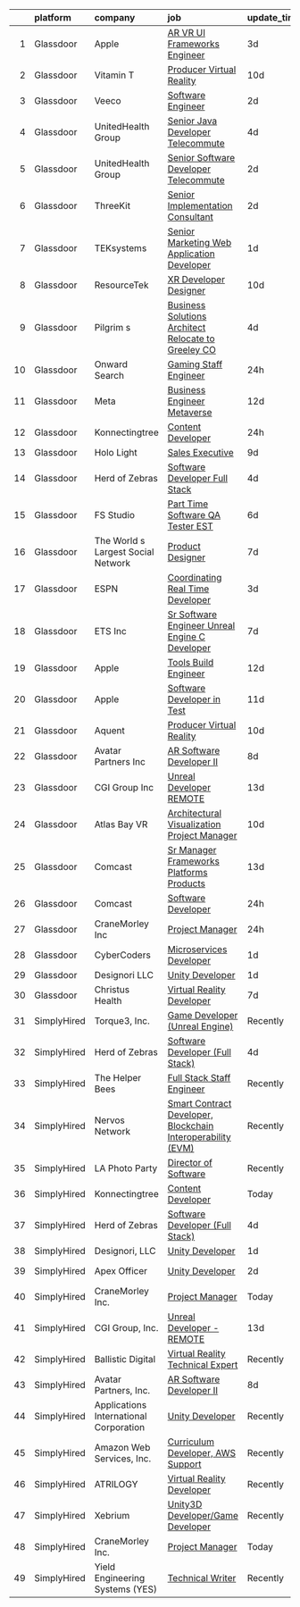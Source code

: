 

|    | platform    | company                                | job                                                                                                                                                                                                                                                                                                                                                                                                                                                                                                                                                                                                                                                                                                                                                                                                                                                                                                                                                                                                                                                                                                                                                                                                                                                                                                                                                                                                                                                                                                                                                                                                                             | update_time   | location            |
|---:|:------------|:---------------------------------------|:--------------------------------------------------------------------------------------------------------------------------------------------------------------------------------------------------------------------------------------------------------------------------------------------------------------------------------------------------------------------------------------------------------------------------------------------------------------------------------------------------------------------------------------------------------------------------------------------------------------------------------------------------------------------------------------------------------------------------------------------------------------------------------------------------------------------------------------------------------------------------------------------------------------------------------------------------------------------------------------------------------------------------------------------------------------------------------------------------------------------------------------------------------------------------------------------------------------------------------------------------------------------------------------------------------------------------------------------------------------------------------------------------------------------------------------------------------------------------------------------------------------------------------------------------------------------------------------------------------------------------------|:--------------|:--------------------|
|  1 | Glassdoor   | Apple                                  | [AR VR UI Frameworks Engineer](https://www.glassdoor.com/partner/jobListing.htm?pos=122&ao=1110586&s=58&guid=0000018321128a3dbd3058b9a35950eb&src=GD_JOB_AD&t=SR&vt=w&cs=1_da4382b4&cb=1662707207099&jobListingId=1008119547537&cpc=F41FEAB56D215062&jrtk=3-0-1gcgh52jljoot801-1gcgh52k4g4e2800-90b9c76de9637a6f--6NYlbfkN0BvKrLyj5gPmtZO9T8euul8TCxuuKNOtzRJOomxnwSEodTz2Bc-sPZlbtkML8D-m4oj7_VbaRCaCuUzVBDvRWRF-7UU51s6yS61mbg_jRV7sJVBQ26DSAhw53pePn4upLCUJbv2jJX-aU8ZCt17zZteS8VnffBQC9vPKF0BPtlYFRBbIELJg91mSO4AtxfaU_grCgD6blZNPSmbnGzA0961FuH5nBgMgEOnSyX8kXzHpSbBOEyTnH0HQwkgQHr35jUkfMh3Q_Xqx7I0ZQEThXKqyRX4GbkJzN2foMfKXGx9XYB4x2hCqPjEmtiTZ7276hhujPWGUSoXUsXjv0GHPS9P9VRJeZxykYVoshlq9ePDB16N-ytKZN6nbgkIHQgitEsG4wkUWdtirCP_GEtZM83LK95CCwLyG2VtIOBSMrjEX1pOr6ElO1MoAaAgVvchh_nJqk0ewkB20nt_1Uign0yqJ0qg1CNDb_fBELvHwEKwjzXecohji6rF6Wa5UWcId78eurkCOKvUSA8cGpA6FE-6J0fxRwVQH6uUG-pgqsR4JVPQK1RkOtu7OjPUc3Vwq4Ia950w1Dtk9nY58Q0NaFcax64NXckI4-QStVD3xzofFNLomUbiJ-GANaOy0svJNMt_DDmNu8frguE6rSWK6ZiXKAqB755-PJx2pdHagJFwRG2zwrl5tsuSdgZQ_6M1Oa8oYCQa_g_6Zzc5nJfoBqdscqC7GYm1vgMLC8gER5KwpksdJ3Weilwz-RpC7fMuh_nMCyq9Fong3K00VyGe6ZgS_QkEqc3y0shegUprpBhm-oE0NjJRDqroWeM_mbCc1WtEQctSEAwLjNpmIjFa_UldFbLtXm2jcwF7l2VIRHYoaqhJzrG2wmRHnT6_1fPrNtGOAc3jetpAi5B3kcD4H_LkqSra0LHinIn7AT3xD-CAUTrRvi079xQfnyE5yqTOutrRhbhz_FyxHw%3D%3D)                                                                                                                                                                                                                                                                                  | 3d            | Boulder, CO         |
|  2 | Glassdoor   | Vitamin T                              | [Producer   Virtual Reality](https://www.glassdoor.com/partner/jobListing.htm?pos=121&ao=1110586&s=58&guid=0000018321128a3dbd3058b9a35950eb&src=GD_JOB_AD&t=SR&vt=w&cs=1_cbefa085&cb=1662707207099&jobListingId=1008101206534&cpc=B101C867B3EF2D75&jrtk=3-0-1gcgh52jljoot801-1gcgh52k4g4e2800-226bc3a4e640f870--6NYlbfkN0DMrcEu7yrtATojKJA7cEzGQ3FdRGWLh0CZQInL4ECGI6k5tN82kdM0cJmh4vC7GgjiWSHZBRwAxTcEN6KJ61nJKvqQ1Y-3Va_LROxbU4awhpbI8YTQDa5snB2Lu88DanOteUFUUaxMQ3itT08U3gxGD8BK5tkPxsCbvsC-jAz7Y9WdjDvuwPh3gs7Y6GGa2QrwiAC5N7zXSs2yt-4QR1Ag70kz542Kho0P5Uvsz5za6xY0rSor_wxHNLlp-l-FLBXV19ojlwM1blgXfBqTp53gVQTveiyb4pNFf7lz9OsX3oar0E61R2ABsgWpOtJiA196lSTSUIB2ByFHgSxa0PpIlLmHiiHBBc_BQMWW5UwqqB4M29lPvpTGSCNpZt74fQR6skUeEmp3NtZ-lUYIK2Ee7bGljw-lV71erHB_KwDta8AKewgvTMSgvupPA5u6wClPQWbuVPbRcGO8oenTO_Crth5AC2gjj2n3YqO_z4s-gw%3D%3D)                                                                                                                                                                                                                                                                                                                                                                                                                                                                                                                                                                                                                                                                                                                                                                                    | 10d           | Los Angeles, CA     |
|  3 | Glassdoor   | Veeco                                  | [Software Engineer](https://www.glassdoor.com/partner/jobListing.htm?pos=130&ao=1136043&s=58&guid=0000018321128a3dbd3058b9a35950eb&src=GD_JOB_AD&t=SR&vt=w&ea=1&cs=1_45eec2c6&cb=1662707207100&jobListingId=1008120442256&jrtk=3-0-1gcgh52jljoot801-1gcgh52k4g4e2800-fd9a5b96d443e5ff-)                                                                                                                                                                                                                                                                                                                                                                                                                                                                                                                                                                                                                                                                                                                                                                                                                                                                                                                                                                                                                                                                                                                                                                                                                                                                                                                                         | 2d            | Somerset, NJ        |
|  4 | Glassdoor   | UnitedHealth Group                     | [Senior Java Developer   Telecommute](https://www.glassdoor.com/partner/jobListing.htm?pos=120&ao=1110586&s=58&guid=0000018321128a3dbd3058b9a35950eb&src=GD_JOB_AD&t=SR&vt=w&cs=1_76897e8d&cb=1662707207099&jobListingId=1008117191503&cpc=1160948BCBA38B5B&jrtk=3-0-1gcgh52jljoot801-1gcgh52k4g4e2800-ea2f496425fdb63d--6NYlbfkN0C8O9VKdOj_1Zh75e9_CvYhSsWVxS1Pvi5WUWhsf4w7FIc3O6B0uG3ldAQAeoX1gopPn7qFIPCu1Nfm_PtAxxNZqC47Y33TgxN2WPB6sr8xmWj1nZrMkSMJmkmkzSRGimUJp3juPsRw0vNGjEd8sn-iYkKbIhkocdMaUT2O4UVoCdGBtwlbRam8w_DfhIv8K5ForH58AbR3f60unEGQFsoNFxWN8NFKjPOBT4LQUdC4sTYy2s8RGSE_G8Cjy1kJICT1SrLuD7MLn69Y67PgNOKHIGlQMgVDoZDJLFC-cy6pVRb7AhqyDBip7RWdvGQTwhB0ZtMMIVGnSNczGbpZ9NlIeKyech8BRf7SHodChBR0u0ctQ23PwwoPhJsTew7awhzGv0hnm9RJFaZ7YbGmb4Iyr1--q5SZwSlQpC6-B3BXefhkgWUfe7Jw6mNqZJyCNoIehRYXqpTN-w%3D%3D)                                                                                                                                                                                                                                                                                                                                                                                                                                                                                                                                                                                                                                                                                                                                                                                                           | 4d            | Eden Prairie, MN    |
|  5 | Glassdoor   | UnitedHealth Group                     | [Senior Software Developer   Telecommute](https://www.glassdoor.com/partner/jobListing.htm?pos=115&ao=1110586&s=58&guid=0000018321128a3dbd3058b9a35950eb&src=GD_JOB_AD&t=SR&vt=w&cs=1_158139c0&cb=1662707207098&jobListingId=1008120892876&cpc=7F6F94E2229B3AB5&jrtk=3-0-1gcgh52jljoot801-1gcgh52k4g4e2800-403d517678ce470a--6NYlbfkN0C8O9VKdOj_1Zh75e9_CvYhSsWVxS1Pvi5WUWhsf4w7FIc3O6B0uG3ldAQAeoX1goruklQ8JcaozL9CjFsjvZ-ct0uuBZEESLKmjpnfdExyRVPF5-BPn470dVYHiyjnXEICY9mDiikJGPHFL45pjsJiBP0EX91CkxpK1ZT7QU2EmrgeNtQjGsES_QKwsIeppxjTYXbfUwBpAv6psAP_b1tTDG1r0BDMLVCN4KDqyiLaTIPaxLRpku5AKnVKvUtqfO48P-4JNabuRGQZ5Gqg4uKbo6aDMem1oe_PH-_LE5cWhAQ_DJqMMndQi6SwZP6cDY0yvzUkuQqjwD8dDrhX_8-l5Yz4CP77cFFAs7joT_pGnL6uQsaAqNffRGtrIy691RC83LEVp6oSNIM-cRr1riYwX7AOj06kRWrTbO4IHIQezJxgFuWuriy8kVZVP6dHDzDlpXiyqw6SYw%3D%3D)                                                                                                                                                                                                                                                                                                                                                                                                                                                                                                                                                                                                                                                                                                                                                                                                       | 2d            | Plymouth, MN        |
|  6 | Glassdoor   | ThreeKit                               | [Senior Implementation Consultant](https://www.glassdoor.com/partner/jobListing.htm?pos=111&ao=1110586&s=58&guid=0000018321128a3dbd3058b9a35950eb&src=GD_JOB_AD&t=SR&vt=w&ea=1&cs=1_823fff26&cb=1662707207098&jobListingId=1008120575280&cpc=C0FAF87ADD587446&jrtk=3-0-1gcgh52jljoot801-1gcgh52k4g4e2800-7e87d3729d3b05ab--6NYlbfkN0AaAFd0dHz9XjfB1tHXlsdYhewDbwkv9elPMNRfbAmeD6fs5YV84AbtAppN6fiJBnmaGo6Etha_fLkWdAnre9H5_eu_GALSKuLH-6cKQw5ot-KWJJ_A664IoMOnRc3u5YTRWICygFZqXr5KiiUhsWke02gl1qmSUvBrFmqS45zFYAzVeDXnbc7fvsDW6OB0nMf1FF5uEMEVtQMOVYXxHTctQVM0MCvbUC-oyV6z5sQ2rjsmiyACB6MMZAVQyGE-broHlY3fPRlVI4EgeNszARPIHjgMKReXEUPk4SXlcFCpm1g7gzJ2J7kSZiqaFSU4DxCJwkIHOOMem_wVfdicFcQk-jQKq2wn5S1-quxXtxB5JUafjt4STv4hbeRo_nxBxpwxXwauRAw9UFJb5awFRcYRW6CjcLGjWHpZQVQOmK03m3E2Hm04wBB2r2eqaqsHqoyoBk7Np8UfAoEA1zfhYIgHSkejC9c4slZ12jbJPv7QhSmSgw8CY9BXGOburrhcQ6E4JSi5NjLeqg%3D%3D)                                                                                                                                                                                                                                                                                                                                                                                                                                                                                                                                                                                                                                                                                                                                         | 2d            | Remote              |
|  7 | Glassdoor   | TEKsystems                             | [Senior Marketing Web Application Developer](https://www.glassdoor.com/partner/jobListing.htm?pos=127&ao=1110586&s=58&guid=0000018321128a3dbd3058b9a35950eb&src=GD_JOB_AD&t=SR&vt=w&cs=1_88995e79&cb=1662707207100&jobListingId=1008124630118&cpc=A65DF3A704A48F9B&jrtk=3-0-1gcgh52jljoot801-1gcgh52k4g4e2800-d0e947f876205a9d--6NYlbfkN0AuKz8EBO1xHDEL7V2YF9xF3dC_I9B9i-Zw2Jh8clPMK3KTieKealHQySFBD4L6FvPVFMz2YBK7LgnGPIHwxaWdon5Mjpq3U9J_ITlT0XWR-FzPyMYUvjZx3t8qiOKnYl_vB4In6j0RstXVqfRdfO6DvuguUTjOV-A4bu1QHklXLLh1rwB3v2WSNclUdTX4CaMzOmL3zZVKlTn4pHMgxm4ZJXlJ5DtRGAxicUi0ObshwRZCndsZV1aJQlWBuLpV5nfEsft9soXxe4kpHtdJxbfTnU7URDjuNmKwrZKz28e38d9BA2z5kKTV_c7GCcj6qPt90PR8u7Ui1eh-QQwz2Ss6B6ViSQEPnNxRB2akTDEZg52CwKxVm7RZevasaUO-DqFmk6aBRUonmkA0kTAHHN3SvG9gJJiryGBh0R-36gJyyfMlDyVmdzxr-bAmgoCtNjbRlsrpKvxM4JsJBOLSCny9-NFVt13ujr_hg142HG3rFYWvssWya8jKB5gPKJjHoKPWWlYfE_xVS8lhePPv5Dl4ePdtt6B9JDPnEs8dRW2HgI1G56nTcZId6Rhsa66E7x773roEoikZeMMkjErrwN-zcQgPpnzmbaVuuFkHG3vriToo-zQvRseZbLB2_qNpRQsLPv1rGZYWeD7z06PuUOFPy_dpks7z-Ie1kYtCBwI7LAW5mk3eFJEnLerYrqr373lOEywgR7BeZh1RONphmIRiQVJrI-EnunOIpdtBHJ56OArJTxIRKygPplL39eNW_2spHF_Cnk06oJs9faokOv4c1Rfvgr-5lJ8oPPhHQMbKtoPYXbMpbgdDroN1vxCd9Ma07EHQlnUcT-ljzGOjrLxfNlYQ-1kTJHgaPJRB2H3esdlXC7LUl8HsPHTN4eR2UewzoMfXvWIyHwK0HSm39xl7lwsSMfYITvBjZQwLx9AMlw%3D%3D)                                                                                                                                                                                                                                                                                                    | 1d            | Ashland, AL         |
|  8 | Glassdoor   | ResourceTek                            | [XR Developer   Designer](https://www.glassdoor.com/partner/jobListing.htm?pos=123&ao=1110586&s=58&guid=0000018321128a3dbd3058b9a35950eb&src=GD_JOB_AD&t=SR&vt=w&ea=1&cs=1_3f6779bc&cb=1662707207099&jobListingId=1008101557406&cpc=01657B10174A43CF&jrtk=3-0-1gcgh52jljoot801-1gcgh52k4g4e2800-072caf7674237d89--6NYlbfkN0DAUWiHVvTL3qSwCPlAGxP_Kyyv6-P4DkM9fZj4wgGgrfYHW_oRckNsoyvUy_uCFBTnj-gxWQMbwZyu9ARnspb5lSdvE56UGWTSNsLhRmHfuYTWj-9hxqZCyITxGQWhSGXFDv_cYkBELCHqlIM5lFGaplZPk184FOE_L81nEOXljzOhTZj5iiaA5i3BVbxg1czAkiZdA4tWDXXFB5YFwfxCUW_e-HP7QxS5_0DiZUYFAcVTgv-BwCEjwkOoRxYbvY0GG8FaJRFaArr2b8G0jj3zqCPLIHCVgf6vufg7oFw94yZCPrVWz3s_kriZVX-WLfXUZWowRU6AFJSuSkZHt5mHhYm0NpiDwF7uMa_1WveCZ2VSgRh2PiZ6rWziQ4QkQ8UTkdyXDkVjzzJdLj1moEQE6G5_Hk-NybTCafM0oXoMJPxAwEH1XMWNbGU6rneW_QQjCT-tyUnNg7h0U_lROLXVhqSWu126ZFwKCvickhAWgDHVD8ojulkhKHU8NYpSgIst6cPcZnj5qg%3D%3D)                                                                                                                                                                                                                                                                                                                                                                                                                                                                                                                                                                                                                                                                                                                                                  | 10d           | Nashville, TN       |
|  9 | Glassdoor   | Pilgrim s                              | [Business Solutions Architect   Relocate to Greeley  CO](https://www.glassdoor.com/partner/jobListing.htm?pos=106&ao=1110586&s=58&guid=0000018321128a3dbd3058b9a35950eb&src=GD_JOB_AD&t=SR&vt=w&cs=1_e9ded139&cb=1662707207097&jobListingId=1008116123076&cpc=B311DFDB4CA5C72D&jrtk=3-0-1gcgh52jljoot801-1gcgh52k4g4e2800-218458e8e2228102--6NYlbfkN0ClBhEU04k__2tlE667FqdKJj4TMXhkHBT8q0o0pYvk0Ye4t5RR5BvhH4pryahzzEbt4L2y0nyL8DraZsxsUtM4vGHlAO64zXmTUU3lvZg_qbnHzBlP4VnzECva0QHJA5k_SEudwuXZpHEb4FHSnHHgO94mINLCu7NR62MB01nLwsk5qFm1dqM3vVxft9BobfHim6Oaxk4BFRibUPjhyzUeuza3QA2PqWC-PUDHh-MJWQ3HfhY8EKoKNN4eFoDKSL2VEJz41aJKuKmaUV-BM6X4LXhuuR6uM0jc50JmkAfLuh2gCJF7c-d_g7muZt6BiRerbuSccQwmmjnvhRsiarYjrweG7ITzctVRXHpOr5_49wOHXAm7Nalh_JMEZzev-epv38wYTJYFx4JaVgnP06_D02cnUVjRFLdFlpswBKXmM5CkN45xIlAFiKaiYNm1giovjW1EA2_sejAihKiz_uCdIE-aPiINU9BODdz5ZJeGseMemziuB6QnpikGuvlQkvhjfefAIm9WWPAXYLHV0sXwag8QBv54AA7IYRpqE-KVEEEzgf0-3br1kvud43g6pqpdVL4iSP5p2X7lTO02eE6ZpNEY3LhCyi68vmVZfC_7z1gprc8PeMrUFWIxrf2FEd8ZocagSN7gDXZLh3HDIDqndjnT0aM9jWDPWeOXKFZmtRMUkwsYF2NaeDNufa2Y52AU14spcyR_THDjsXNz3580A8cs5Q242-O25OiZONnWKW2ARc4Znx3N)                                                                                                                                                                                                                                                                                                                                                                                                                                                                                    | 4d            | Newark, NJ          |
| 10 | Glassdoor   | Onward Search                          | [Gaming   Staff Engineer](https://www.glassdoor.com/partner/jobListing.htm?pos=124&ao=1110586&s=58&guid=0000018321128a3dbd3058b9a35950eb&src=GD_JOB_AD&t=SR&vt=w&cs=1_6db614d9&cb=1662707207099&jobListingId=1008126855369&cpc=F583A5AE0DDDFE3A&jrtk=3-0-1gcgh52jljoot801-1gcgh52k4g4e2800-00ccaf0da17e1778--6NYlbfkN0B7YoEZZ2QAGDyEGGmBPAUWSHc1Mt3sMCn9FehKcWA3w0jw7EbYYLNYdQbp0yVH2ftnWo8E1EvbuIJLveyouzeGxqLQ0HZVwzZKUjVODDpoHRbcrvMj6xb_o99IhpQVIMB5v3-FhUZoNOL_8rqV-8px0qkjPPZV3uIdgskIQjJdt5l-Irj5RCcoHDNlGj2ubUsUwJ9rkVKW57AAWIvfSO3v4uKdoWfY0lyGPr0wPGdxIJ49AarypYnCeqZtTAKSoIvKSYKWTF-kCdFsAT3S2MB9PVMXe1PbgFI-cCpRDbBRx1VthUzLVRWRCYt49V21bqbOuML6jZv4VWwip0iojlz1Ir8VfL3NGU86T45vOkV7yYQJfPhaGk514CZVDIQpJWqkDDCu_Vb0YpG45IiyAAK-ogp5YuFJf-X-8iuBTZREMCpMuW8m_Rf_eoLGzFYlGNY0itVfrGr6f5qnYUNT9aRvEMjGS7J4hYstAtQF3_l7QXIE8jXNH7D6xLl_MJ-WbabVgNpgEd_32jWGOmAxaQ7TcE53tlgUZ7dZ3CUNFMRzk0tc_aP-dnn7AuUeUYPDp7ASgpHsLn57fwj3BkJWa7uwQu-DFED2ky9gmn80K073RU3fTSAAY46F362_htEbktUGrYwF_IS4q1u7Xh84X7Y0B_M_jLQ8kr7Zdf-baTcL1jpkZiiAcUJ0mqbibmYuYysBTZca79TpcAYmMHOBsjfhaTdJNtQ7RiT1Wl26e7SSoOlbuNB72CwCmvRSj7TM6uYkSiCDg8pXV7QSpr5Q-HqIAoCRuwCewd8i3AHlE9jst62PCG0jS-9JE-ZgCg4cqGRuBdLGHhCcFCUN3tf_kygrbZpi_HSR4YcNfhu1OqEfPUGc7QrDZnQKJInArlDVcBGSIxb9IN83EiAbtO1eXS23SB5hrV904z2XRjNX6bkhIVdmwWkATjlTHQXwKdtzGHtzT6BmDrrP_2oXBifA5VBLR--6FsbwIIoZdtkSSEzjWx2h4AQEPYRat9K_KHX0STt9Q4RSyXlyjQ%3D%3D)                                                                                                                                                                                                                       | 24h           | San Diego, CA       |
| 11 | Glassdoor   | Meta                                   | [Business Engineer  Metaverse](https://www.glassdoor.com/partner/jobListing.htm?pos=112&ao=1110586&s=58&guid=0000018321128a3dbd3058b9a35950eb&src=GD_JOB_AD&t=SR&vt=w&cs=1_827956e5&cb=1662707207098&jobListingId=1008098380621&cpc=AF770993EC679D41&jrtk=3-0-1gcgh52jljoot801-1gcgh52k4g4e2800-3a1b219acdf8cc7c--6NYlbfkN0DYl4UJW4r1Vl7FEn6T9F-rD9lpC-0oMJVSiWjK_MGUd8e8cHXcpv6KPyjLHZEfqkWOcX9hFWx8hNXF6Xu2m6dIa7OY-Vfj3itw4H6NrwsJbogQGlsVJSxjMd55q8O4vjIRH7Gcwzx6WX3h06V2pfefYPyV9hFnzfj5nLPw3AlDZEPPqynsa1sSvfWZY2SMJjqzalz_baciRoZR_eGfXOLCksBIDLIwoMhI7F-p7pcIdu2AEzzUZFYQKibqjIPLIxuCv6CRDk6hae0pdnCAXMHAY-5qi79LHoLqd_hZY5uvI-pOBAYR1GG4RJKKXC_LaSixN_fEXstFET-40n2nfLfOC7vtlTrYALLZtAyOISYAQtRkQnuXBBsMcBgb_dBODEf14Do7J2CfgrHVFTk-VrNrW2DxOqUQ4zewfltNHxu77chDcuAk99Cmy1AFEHlLC6eob5d5NVNGIZ9KQ-m0LtEIgVkbdtwpilZJotRSM-UkM5m4WQM-QMByi5b8y-SaRvGUItD1CNxWd7KMRRDZqrgpkUtw1ebLplGpOlqDx2IaB3c_VZSdSBmS6_Q4rFDrRs644CpShQTZ2hHzjE_kbSBgvpE96x0AfwS-R4uij0aSYq1gIZZWsdusC4yI5RHNv_C1CTy5bMFV5RoIu3YtxyPLCtwYIBhT9soDVDyZr5bFT6lKkngyBmnbKP-Oi1xjz4HWEz15wjq_fV0kzQh-wnr-9bWV8AoGa3KgFVJaoRU393C_-hGesWXDGEGhIaS-tBQ0CEfPoPXjiH_x_Hj2poamAcKpHN1ElS_WOWEmsny50IZCbcUSxQRKRzJkXDbLV0rorqSSzt0VQNNQFOGmv83OxTMxIE5YsPl7bgFSfhWkuTGC1if1cGeGXNnuEZI91DDZQARAn0NxVUikiaRt-QqVtKWi2DcjxUvlN8fDTTqZ-74R-eTOS0K1iyH-UHQ2bZwNzEWGSjxPrCKUQfkeNF006bM2-OvlcIKR75QeaWff14MknoHmEzlEH8pbEBBp8Mq4JCpSgCrZY7Zy7oo-CKlTJ8w21MHW32x3lnlWG78XSZnwzYGW6GfPqBouL9H-XOw%3D)                                                                                                                                                                | 12d           | New York, NY        |
| 12 | Glassdoor   | Konnectingtree                         | [Content Developer](https://www.glassdoor.com/partner/jobListing.htm?pos=129&ao=1136043&s=58&guid=0000018321128a3dbd3058b9a35950eb&src=GD_JOB_AD&t=SR&vt=w&ea=1&cs=1_ec319bc9&cb=1662707207100&jobListingId=1008126155644&jrtk=3-0-1gcgh52jljoot801-1gcgh52k4g4e2800-66335ed0633e2768-)                                                                                                                                                                                                                                                                                                                                                                                                                                                                                                                                                                                                                                                                                                                                                                                                                                                                                                                                                                                                                                                                                                                                                                                                                                                                                                                                         | 24h           | Remote              |
| 13 | Glassdoor   | Holo Light                             | [Sales Executive](https://www.glassdoor.com/partner/jobListing.htm?pos=126&ao=1110586&s=58&guid=0000018321128a3dbd3058b9a35950eb&src=GD_JOB_AD&t=SR&vt=w&cs=1_b0d41137&cb=1662707207100&jobListingId=1008104700100&cpc=D69957E0862862E0&jrtk=3-0-1gcgh52jljoot801-1gcgh52k4g4e2800-b6acfad95132c69c--6NYlbfkN0CAgqrcDNs-vVGp8JIV_q0bc2Yod5XjJle7wU68BQvsWLR1zxyTKsq7EwMfiXA59eB7ezMFgxMBpPGWa2vuvKsjR1N5u_t8DBv1NQ50pboNWemnyvvsUwFIh2KR0wK1VCoGkB-PpiusLA08xUUQ8BBtlJNLFfMtfEaDZVn2dvA6skxBiRb_eHyeCXOBeoIZ-hw5jczNrGYN7lO90Iz3PdwY1PDpvxeKgdYD3RDuM1nOi7a6xJ67ElNHEgorUJAUZtfp5Ws_Q_ELMTW-IELr-36gA6rgZHq26HIXdiwzQNXbuJBlxTQhOzZaDHKcaUmllHn9RFwvbBd6gWe49vminxptY9nWYgIFMys6miKhzYh4cxmZj3K76b6wEarQ9uh0JTpuUXFkYKcw60XftPxhbNecs2ndAQRi6FifYOPRmFm7lA9ZLvgdIsqlHsm2pNJtjTvT6dILaJKaGHXlc4GyojA6LeIIXjkCoC7TZA766fvTIvvnME2ZacM0jU9SzW6S_lsALb0hgE6TLGi-XCwmf-4coNXSB1gOZIdKsJz_ou5LFG5ieyemN8Lt5DeTT_cL39whV0MbVnhurKkYgOAu1bJGOF3KReDzIXff2qHW4_t29NuN1155F4eodYYjmjC_4B9CpK6XytoYLO0mxnapoP5RLE7NEi9gJL_Oj-FpsrrbZh0Iyfp_p40onc_urmB_Yq-SOVFGjTv5qd200pPWI4d9r0WS_VFOhRZHAIWaToJhe9-zl52fvn9J6Gyj1K9grEkQMg6ba0f_BYo2mCSuCy5WGfQydgoLC0I73bmgM-3EZihvw5Fn-fOv)                                                                                                                                                                                                                                                                                                                                                                                                                                                           | 9d            | Durham, NC          |
| 14 | Glassdoor   | Herd of Zebras                         | [Software Developer  Full Stack ](https://www.glassdoor.com/partner/jobListing.htm?pos=108&ao=1110586&s=58&guid=0000018321128a3dbd3058b9a35950eb&src=GD_JOB_AD&t=SR&vt=w&ea=1&cs=1_e7d18453&cb=1662707207097&jobListingId=1008116376098&cpc=0FE1F5EA2BC84A01&jrtk=3-0-1gcgh52jljoot801-1gcgh52k4g4e2800-d7e2d8c42b4021ac--6NYlbfkN0CmwaizqZ8yDZaLQxPxFF23Zf6v6CIVcOjAgPD1Yh8kKdsnWqlKbzdoKXIosuHx3t3g2-XAVncJIBMNphkXECXYJQv8PGDCZRN1fMquGVF2m0VWITjOc7_pKTwGiXkLO0tUUQDOjhwiv-imAgxklIJa3X_ep9wC_fzfZdX5IT-_PlRhSJr27sTfGO-9uEm7pD62pfWBb1BHdyrsrB7VmfL4O9vf0RGB-5UkLqVNgcYetEf7K-se6VZMhjJ7-ATRTkKDCA7YMi3EK0uj9vunYsY8j4uswuyKQt5aYZIMz26j23btFTLdMugge5DFQ95J74uHMRsesReuGH6zPXl1ZHkZ89MaT7RGhrXF9GOPNppUevKPZ1Kwpy6owmsV2ui9mfdACUml3vXeLsXW7zENAHyBu5sf5KXkL8QkGqNsIsav0meQlEtkP4tLAgY_s5_dmvrpsRxxYHrwi7YUhEmW5vTze_tIN51OiNxih0Bh9KjXLb6XCi52JZumDt7G5AlyKeM9hiJE7eKfXA%3D%3D)                                                                                                                                                                                                                                                                                                                                                                                                                                                                                                                                                                                                                                                                                                                                          | 4d            | Highlands Ranch, CO |
| 15 | Glassdoor   | FS Studio                              | [Part   Time Software QA Tester   EST](https://www.glassdoor.com/partner/jobListing.htm?pos=128&ao=1136043&s=58&guid=0000018321128a3dbd3058b9a35950eb&src=GD_JOB_AD&t=SR&vt=w&cs=1_a9107842&cb=1662707207100&jobListingId=1008114258313&jrtk=3-0-1gcgh52jljoot801-1gcgh52k4g4e2800-de977b9364c57902-)                                                                                                                                                                                                                                                                                                                                                                                                                                                                                                                                                                                                                                                                                                                                                                                                                                                                                                                                                                                                                                                                                                                                                                                                                                                                                                                           | 6d            | Remote              |
| 16 | Glassdoor   | The World s Largest Social Network     | [Product Designer](https://www.glassdoor.com/partner/jobListing.htm?pos=118&ao=1110586&s=58&guid=0000018321128a3dbd3058b9a35950eb&src=GD_JOB_AD&t=SR&vt=w&ea=1&cs=1_4d0a5ed3&cb=1662707207099&jobListingId=1008112599838&cpc=334ABAF5D42DC775&jrtk=3-0-1gcgh52jljoot801-1gcgh52k4g4e2800-866f765fdc376961--6NYlbfkN0DSgjPPcnEdvoK3uuxfISLALE6pB1FR7YSHOr_tSg5_QGIhoz_2VqUepdcKLBLI_zTbR1UYnUQgET1EVD4VcnATZh7iiw79tlatpcYA933esau7SsscafFcM4q5IosZijuqB5EFSIq8M9BZqMW2zDxe7r81TAEx_LqGB60ececm9CHJpbgPhxs3YWKWrlN85nBCuxaVc3bH6rU37UUj6cUD7amyox3xMij9-6x2uoByR7tvHIxHeROmN-7iTUO3xMXPjKFxLy1EseAmu4gKImqse1SuSPxmbn2LnOLCYI4SgvEmZiU_cuNJQe2KYYZaOSi5uuwhie8LuWraB_0P0JxVnlnvme-O6WHeyuX_2VphmJqsAJbHPqBqDCTbdmDnBZ2IQFhKI7dOPMF2iPnAyUexeWyhS-LQMo33Nkxy6lila7ZWHunOuMrPmac-viu_9KfWS6dThBzG_PLrLmw_OqzUBqCEZFyemycKwz0zCvCiiV-chP2TMJ7aWd-gYi5hoVOVpNwJ3yve1kD_IDGFrqtTYAuPWXuyfstsqeripgDEw5efoeJB7LSAgRYl1_dfM_zgUTBJ_McEvw%3D%3D)                                                                                                                                                                                                                                                                                                                                                                                                                                                                                                                                                                                                                                                                                         | 7d            | New York, NY        |
| 17 | Glassdoor   | ESPN                                   | [Coordinating Real Time Developer](https://www.glassdoor.com/partner/jobListing.htm?pos=102&ao=1110586&s=58&guid=0000018321128a3dbd3058b9a35950eb&src=GD_JOB_AD&t=SR&vt=w&cs=1_467c3cc4&cb=1662707207096&jobListingId=1008119105512&cpc=462854231176C79A&jrtk=3-0-1gcgh52jljoot801-1gcgh52k4g4e2800-efa0a063dd23740b--6NYlbfkN0DAFTyt7pbDCC2JPO79CSdi1dIb81yjczP5qsKcZIxgiYm3-7g-689Ur9xqU8QiYHWmHXX9Z_934U4Z6y1ga7m4sHxUSJ-gOwP0-v-HGsY6JGfNF_AFJ5ScKZyR6aKuTCeRSr5SHkwr5_GHccggt3pHe5dtU-BROoHmCqCs7wi1wzpz95eWXVSj5ff9sGt8OLwiFpI_DwglcTaiCC0Z0EmS9Xj6_y6WRsAl1WXuSoy4QtLTnLC_URhmgzpIRnVDM5lXdBWFga0Api0twI_RLDrQAw1lw8zhtPBdSNXpmKa5HbchnTg9Urk1aTUZqKFQLwIz76fw_ikeWSmzbii_-jNPR0K2WSUG_XDp6CRwPWjpAMOOocPbOe_3dBZkNFHDnWF8dKjmx-ghktjWQgSDo8m67cOENT2vB9vViKeFMTF8dx_k43QGrIgs0z82h8Gh3PU%3D)                                                                                                                                                                                                                                                                                                                                                                                                                                                                                                                                                                                                                                                                                                                                                                                                                            | 3d            | Bristol, CT         |
| 18 | Glassdoor   | ETS  Inc                               | [Sr  Software Engineer   Unreal Engine   C   Developer](https://www.glassdoor.com/partner/jobListing.htm?pos=114&ao=1110586&s=58&guid=0000018321128a3dbd3058b9a35950eb&src=GD_JOB_AD&t=SR&vt=w&ea=1&cs=1_0e9731fa&cb=1662707207098&jobListingId=1008110315352&cpc=85DB4C1C8FC4A2A3&jrtk=3-0-1gcgh52jljoot801-1gcgh52k4g4e2800-d1e20380151259be--6NYlbfkN0CdNy9g2aZANdx64tcJyvWC4Dh9hlXtf0GcMh6TvyMiE6AIPqQPqecK_sZn2J-Lffg7srZa3eyQzk1XsS_M5imXeRu6Pxa_yaIs704jkDEFcJm5RK4nunFSlw0CICzYn9s-NYDNn_p7hm5-RQDf-rxi5UBf97Mp4e9qPgkSCFe0BjJk8efnZ7V_2v3xMRrO8embGlUCPP39t7ORkE1uf7AtD35-vlwh172HbIiCDlnILt2yabxGUZAeRXeKecenBYj_RfZJ6APjsKOfgKGuYidxc9r3o24Ugt0wtqFEK6X0Jn9AabkwkEjN-8z9erKKDQLlXzYLrXHRDEy3j200ke3Rn6DW6nZk_6MtI0Xm7HL8TFbET4NmNy8SnY3Y-w3kWwtNt807gti54agjXVtiF6iD4gOLcMFw90wcH4RD96g6PQ_yOE8eR971LMMmzR-wLCPVNLbHRgtPucoHQgW_gsek__cwbEcn6bkLh5w6R_5EWfYO23voy2fEgjtlk9ndKLOH0IZfgTvnW2nR9bMZqeqB)                                                                                                                                                                                                                                                                                                                                                                                                                                                                                                                                                                                                                                                                                                                | 7d            | Plano, TX           |
| 19 | Glassdoor   | Apple                                  | [Tools Build Engineer](https://www.glassdoor.com/partner/jobListing.htm?pos=119&ao=1110586&s=58&guid=0000018321128a3dbd3058b9a35950eb&src=GD_JOB_AD&t=SR&vt=w&cs=1_184397f7&cb=1662707207099&jobListingId=1008098069528&cpc=F41FEAB56D215062&jrtk=3-0-1gcgh52jljoot801-1gcgh52k4g4e2800-0fc2741f189404ae--6NYlbfkN0BvKrLyj5gPmtZO9T8euul8TCxuuKNOtzRJOomxnwSEodTz2Bc-sPZlbtkML8D-m4qRTKfwrsJjWmzsAwl5SIsrGfJ6G-2dwcCctO3GvbyLWosdIgObV7X6AAPRpPnCB8ezhz6pB1I-EuQm_ST7GixtvdII3y23KGPXOld1vnjOYsSN098UmzPqATtDGGJQBV5riGYQ7aGkekjQFuFpFAYi8ztZro_V-BXUy3D_fXZhge60WjalB83cWz4DaMK-L3s3vmJ-ofLfxp-tJK5r_WvwMU7_Ost4ziTLA5GuKySXSD2-Y5ZkNc2BVCUBeUxxSMfaaXFqg3R4ZFLJ3jxUUbOb_WkMfiv6yCFFHw5gzCJh0LH7hAo4sHsxFJtI-90o8sc9pgdbk3U7FlmTtJCiQmlrKQPTjpWhGbsCPnlaqd80LZPODptWMCedbDcalkRagq4rP9871_R02fxmuXTkbNKNbFFgPvC-1QBiw3rUFzAOhYZn7x4dadDI--Vsu2OXRT4dwR7PjhvMbX8mFvg8akjonoaeOfFZfYfWt4vOk8CzAZrOm9Gg4vhis0CTewhtKyslN867IQhcXizZbtDODKYUHGK4AQQ3EiKcy15PYoOsuo0KOO2pn3-VFP1OhJ-OQWNhovsDBJgGP4HFIvB8EDD8h9d4PtdNUCXA1zcWfmvGS6nYHARwopWvhD8GP2xQSFp78QpuB_ujAnVRMViGTLyIkZFwrAGf4DCSYloW1KF93AjPItRkx_M5LPCP2g1eTRAipOZnKb51vPsHCfAT7EO5ETJQNmnd_mt2gkEOkF5vb3c5a2ksbtQq1LOSxVupunQW8mMYNJNgOL-6_KuEpEXVMBv7EKdEiJWWLpDNFMN1H3dBNZ5wkYd6BbPu19gGgkSmxDmBA52xWcfW80a4W099h3gyJ_vo1OQrfM_IVfmqmDx2ezNz8qeInHGDEjkYzwE%3D)                                                                                                                                                                                                                                                                                                        | 12d           | Boulder, CO         |
| 20 | Glassdoor   | Apple                                  | [Software Developer in Test](https://www.glassdoor.com/partner/jobListing.htm?pos=117&ao=1110586&s=58&guid=0000018321128a3dbd3058b9a35950eb&src=GD_JOB_AD&t=SR&vt=w&cs=1_a04bffb0&cb=1662707207098&jobListingId=1008098776224&cpc=AC285F3A3ECA6BB0&jrtk=3-0-1gcgh52jljoot801-1gcgh52k4g4e2800-e286a9c4103629d1--6NYlbfkN0BvKrLyj5gPmtZO9T8euul8TCxuuKNOtzRJOomxnwSEodTz2Bc-sPZlbtkML8D-m4oM6chSMNtPauCYwbFf1n_EBGg8V5Gb5rzvllvaSF2isnCJLEgagIvIlUQoaOg6WMdd9Yu5KnetQYCJKTqPDdGHnLUypU0thi9dn9nmhdFBHpMqQ-uUgxN9bdDMWfAvF4CU5Xe9PmsGNIRfMAsI_HYJcZdZGrMjrtv7bJucmZFy6YW4uvs46kehs6csqVrUhT8vKaNLj5sxbehKRDHY62z-LqBLOlXLfHsCiNb5caWsB8Cw4vR-CovCZZnA08u6pxxGHp8zxq75S-2Ro1tATfEg_961bpKBxWhpxKiryo7Zb8FLuBpKzCGqYlBy3uyWMGbXo2gPI3SHq6RUQF9cnm7-CgghEmuZQ9saQTuNd-5X69mCyQxqJ7Tzk0qdYUctMZxaU-3doGSsEDBwZmRzklXSkfTuUkQqSCB_coOH1lN713yeqvYz7dIpVYvM26GXWhYu9gLm22wsaJtSChaJrdsBDOJrUlA6LewQJvcmPgw0Xf3b_2JVBR5JBgA0iDemAxB9ywXxuxH-VqKCJgdNCPcyiNCQOfgK4QkEaxZocamSyygUYYKTnVgFQ2PdHPtc1c2EkgBuXfgpuq3rAGlsqTSLu299Nke1NYU5BEztCCkbCbktzHASwqibgBybdBQC67o1edmbjFLn-oEUyPM1R1pLvgTVmFQKkoCyYuFYOp3rU7cZAUAZa9VX9x2KvJQGa0ByRev84FcVS7QZyOIk5npiIspcV9svFOsPf3745UEdmbTtj8jUW2Id39tu48IT2I1D_Fy95nXai8TIXufMFmwZ84jG5t9BpvuPG0TO6ek-OREd2Fn4DDqSVVZh4WFMrcSFjISIeWerLfig-yfBVt0dBs4sjlLVgjOpCh-rHy0uqkJPfInLbJmmEE4fnvJVBWwL4Zl1nyHy9ZU4lNoslkAd)                                                                                                                                                                                                                                                                                | 11d           | Boulder, CO         |
| 21 | Glassdoor   | Aquent                                 | [Producer   Virtual Reality](https://www.glassdoor.com/partner/jobListing.htm?pos=116&ao=1110586&s=58&guid=0000018321128a3dbd3058b9a35950eb&src=GD_JOB_AD&t=SR&vt=w&cs=1_f66d38b6&cb=1662707207098&jobListingId=1008101274368&cpc=F4EED0218A761C36&jrtk=3-0-1gcgh52jljoot801-1gcgh52k4g4e2800-a9269d060e8c66f2--6NYlbfkN0DMrcEu7yrtATojKJA7cEzGQ3FdRGWLh0CZQInL4ECGI9gD0Wolx9R2v-Aex0-GK05lHQ-I5MrpZeZV2eupIfLlLpkq4qimMVI7jlwpTgczIUP7ZFKa_khBcAFA1VN4uoGg-Jd7g195VwStDFyUcm7WM_0BDTxk-tea2mT1A1oJhrrr3NT1zJrYNRoTR5dsCOm_bCi9uQOzlx0hrRXFtgoF4A404v4na4vw29TvkdZPzb7UTCJptIKD_6805ITanpQoMcVmLOXiBf-St_g1RjZ8_4Ob7ab9N5MYZ-ixIC92q9AHOjugKSBqyOfurPWtTHfs0n7WWTth7btYPpoEnsfLJm3DZSKEEnNJ1umhLXqUFo7QSj_GhfNl6WhOVPqB1cEo19BX9ELiBmdA3Elr82x5XhoVlRQLSS2eXXP9c6s7EKow9-AQeUbfBw_1Vy9TRx66KU0HX7lEmw%3D%3D)                                                                                                                                                                                                                                                                                                                                                                                                                                                                                                                                                                                                                                                                                                                                                                                                                    | 10d           | Los Angeles, CA     |
| 22 | Glassdoor   | Avatar Partners  Inc                   | [AR Software Developer II](https://www.glassdoor.com/partner/jobListing.htm?pos=103&ao=1110586&s=58&guid=0000018321128a3dbd3058b9a35950eb&src=GD_JOB_AD&t=SR&vt=w&ea=1&cs=1_8c4605a5&cb=1662707207097&jobListingId=1008106665313&cpc=D39918EEEC7506B0&jrtk=3-0-1gcgh52jljoot801-1gcgh52k4g4e2800-e7104cb7571e10bd--6NYlbfkN0CSE3POay3L6XNXi0aipSscdc1Zs2V3vZI2w3p7sV-Wv_VoR-XsUxX86YfQ56zr2X2DaYELFy_C3wUXcLlSNQY5XhgcS-qb-mOfK5GZmOQEQaCEWWGF4p6F_FMb-3_kziIFa6OePOYEvUBuJ-qJs-wjHE-bkIxGqY7SQZGqOKMNDw4LScBAKRt_vIAGn7gMza2_YLIrgpd0lFIUb7atF0t4o1Uj0wU5pLI-zayZLUwg6XWyayLMXYU3tqTZBCsdmX4sBT4uDF7fAMNhJqvagtWOVon8RSokZ0x7eWI9tBdwzcWKZre1cEj-bCE_IcjzkdhPKbF_7AtFnMZ5qLNczOgh26UREeadOIJ5vK2lVjXjYVlJ6NfXCuu_Vs7tLeiRJ4yHhXtrdLnaizC9mScQ-_eAoCLMJjN8l9_CWVSgM0u942ztkryv0JFFBlx1LKsRhP84_rwKwBMhz2vDbOQumbV6z7RHpTH_tx-FGkoUkZhuPBHLEccSKbtBVs-ZiGQfRyQPLD7jFZrrmg%3D%3D)                                                                                                                                                                                                                                                                                                                                                                                                                                                                                                                                                                                                                                                                                                                                                 | 8d            | Remote              |
| 23 | Glassdoor   | CGI Group  Inc                         | [Unreal Developer   REMOTE](https://www.glassdoor.com/partner/jobListing.htm?pos=105&ao=1110586&s=58&guid=0000018321128a3dbd3058b9a35950eb&src=GD_JOB_AD&t=SR&vt=w&cs=1_df3043aa&cb=1662707207097&jobListingId=1008097987684&cpc=24589B7DFBADF147&jrtk=3-0-1gcgh52jljoot801-1gcgh52k4g4e2800-ec9ad45c03afa84f--6NYlbfkN0CmPt6JXytAhZscz-5ZOP53MMQ49Xi4hmwETo1lvmuAlevjIw8jJ3AlvntJkfy64jV-a8p880wul0_hmZxElf7lxMX09lWTPrZNQ_sXWEEInd51WZYc_TUysY6-q37lTUfJ-jhsi6zjsYqyBmVVDi1d7MYEZd7If6p_lS93NPpOFBF2iiYYhmBFD_-kv_A97O-9aJ3OWSqradRX7TIa3TgwkcPV859t-qeGGqZRWvYcv0-ewwrq3u_P8Y2VKsSBpqIzCfU-7DfvXGDoexgR0n8OzvtlRgtKDj568aP_oqgqa23PtkNGsvf35VUzo-yRLOjY_JBL2cWw0prRt5pm8FLoB6_9puIJXyPiE9ZwGfTYK0Hd24rNqnmEvx30kq8leU_fDnV2hE9agudLVCRD0TrMk5qs7sHLdAsARcgEYAnemcyezsPRvrKNj9_cq3myuf7C8oWWjyBsAgQz3xp-0Eo2Ux8zmmw7wI-pFlBdptzMzMV6Jpor6_ZQaax3w1SOnZhnNXiJ-CVZLU4iwrcFmQFgB9pI7VqQpI1-9v6vxxCgZp1CsFvzsxom)                                                                                                                                                                                                                                                                                                                                                                                                                                                                                                                                                                                                                                                                                                                 | 13d           | Jacksonville, FL    |
| 24 | Glassdoor   | Atlas Bay VR                           | [Architectural Visualization Project Manager](https://www.glassdoor.com/partner/jobListing.htm?pos=107&ao=1110586&s=58&guid=0000018321128a3dbd3058b9a35950eb&src=GD_JOB_AD&t=SR&vt=w&ea=1&cs=1_227db341&cb=1662707207097&jobListingId=1008101734590&cpc=2003361489DE4E06&jrtk=3-0-1gcgh52jljoot801-1gcgh52k4g4e2800-4816c1cb7bf702a2--6NYlbfkN0Dx3r3E47sSe5bB3PIy1uzBZvlB7xy2NhfhZMlxQTsxrB8uLyVvmRNwQooMIqMwyDa5Pyyz2iqu7rdy58RzwGk7n6szxNRLIoxGwGfQr2mi9quYz20ia_rG3MkfBRMiZxhhyfDljnvOIlgbqbFFJTngyaVuKrZrx-zFYJTQULaVQUnSwn-TrRBa_0WSK9Xgau17UHFccRxilE2mhd12_p7_M6WwVkN2wEoTwG5AS9BvHbymC3so7Wbos8YVxjC9ZeTYzlbRAA15qk0wPTbhkhFphK4uFi9x5Clk_CtIdiL4EnG-sRioelinpJ718k-H1jcEV8OdMVuokiZki4Hum_LVhhI4611jMrNyOTEuetYx3AOEhUublMFhXbaC2j5n0BTYJUvBcRpOy1nsN8AUjQjcOTJEZeQt_F0uItPUIfowOApD3_vx_NSSNRAdT1nkt_2v2J4WPADvdfFxu6EbNt96-7tWKRmDF-WhH2D5u87fT9147laE5mmtpjuq4or2sp6lwsPE-CYSOfEtnUEMlyJ-JemvLg6xMEw%3D)                                                                                                                                                                                                                                                                                                                                                                                                                                                                                                                                                                                                                                                                                                            | 10d           | Atlanta, GA         |
| 25 | Glassdoor   | Comcast                                | [Sr Manager  Frameworks   Platforms   Products](https://www.glassdoor.com/partner/jobListing.htm?pos=113&ao=1110586&s=58&guid=0000018321128a3dbd3058b9a35950eb&src=GD_JOB_AD&t=SR&vt=w&cs=1_9b690ac5&cb=1662707207098&jobListingId=1008097710115&cpc=618B7C2C2BCBC227&jrtk=3-0-1gcgh52jljoot801-1gcgh52k4g4e2800-f461d99f77fdd702--6NYlbfkN0Cj-KmZPsf9w80C8b1WzNVrlanjD2SXJjxuCbUWHsXPZlTAgGmdtIUzoKTi6fK6WvaWYWiczLV8prONTX-vuXxOizPPHRYR2TAMwH7KB1P0KWoK-IArIDU3dNdmiZ_lFWXehhdsU8BlVUQlGEGSF4eOFurcyzxOBgjndVGnNAAP4EtqPs6lyMIMfTzvu3g8aVqxQI7K0kzwdT2z4fU5feMuOaaGerA43HrMyT85c8rXdtknDcrvl_RAXmbs1uV4gHrPpSMVSCiruZUseo9_EYKu9Kf4QgrMl50l7St7_B0vz3Z0R_l5qjqPKwadM58ScjBc-IVkdrLwmeimBCkFblYJBaPzg4W_TKpM51HuFL7a8DyqyP3NETkQ7nE_vvrKMvZZNsUBGZjlp2XKlGl6mbVgWdKLdBxuN2YnQ1qRyixJkyAJhOfQudk5OJpTLtVPOZXOE22x_xSs5ZsYXgTOcg098MaJLO2-uZYxcCDaAeLDU1xCEzGxNwQ7mHrFoAb77iPQ7it7sPnybNH6yYAhuipo4FqpAsQ7S5UOqKdydoY9850rEOPm_RFt6DYiJZPMI9x0T9qcKfUH5wWeFuFraWxjLz9YliR018jlq1mB0ri3Llrck1Ljqersx0r22VjNtpYTq13ID_fzzDfndtVonxuAVHoySjVQ59dz7Xic0ooDlaQrIwZz2fJ7TTYTWi2jkROYyEEoy0LTRkmv3RN0joZAdNS9nzKvfj5I3Bek6pA5d2wFtRkrSl04bwcV8oKkF07ZHgA7lz4b5RaMYcQLqRyAaJa4vf534PXVh70My95CnEX3M_EfoC1n9FBUVOlFxr1U84wP0w8QrPaYDuTxJrEyL0D3wXmK_h3-oKx8zrotLjtWeLKAInMV0CtLpFxZ6w54-v1kbNuv-Ikq5ncycp1d8SdzluGeprpAFarP3qKUrnaqrjed90l4RZxiHQCBCe4Fh9Anis3XxgEurUP0QcBHUbL1TOOEqJCecYRsUzoVHtb0gQ5Zw2w8mztR6KWDGZQ0YpA6mB07cO_Ew-O7S8TL6fHYRuQjnIUZF-rzfgI1GFklKnO5eV7tevySjsCylAgJsnlwkb_STxH_YB7vPfxdPKQ6gYnT7gMUfcYWwMaadCZwXMEyJV7d4Zk_fyCRYpTTdxFfomtsHmQGHByeZ5Joig9ikwsTvJf5GUK6KOsKAjMZ-o4t9Q_DYlFXgsZIwqESE2d26OgONA%3D%3D) | 13d           | West Chester, PA    |
| 26 | Glassdoor   | Comcast                                | [Software Developer](https://www.glassdoor.com/partner/jobListing.htm?pos=109&ao=1110586&s=58&guid=0000018321128a3dbd3058b9a35950eb&src=GD_JOB_AD&t=SR&vt=w&cs=1_9a2b1a4b&cb=1662707207097&jobListingId=1008125949060&cpc=3164FDD6030E246B&jrtk=3-0-1gcgh52jljoot801-1gcgh52k4g4e2800-ceaba3a91c92c0f4--6NYlbfkN0Cj-KmZPsf9w80C8b1WzNVrlanjD2SXJjxuCbUWHsXPZlTAgGmdtIUzoKTi6fK6WvZvky3Ls4X8VZ6YUMAJMIEzUKWsLDlXnG0ss7ZVwx9VB-aeH_DcjqzTxZzN0rrogZzO5D2YL_Xpb0iVAbTUaPbYP4vaIhNpGqlphL4t5vNPmMTm4N3ZOxT7j_hlHIdxbpcSdUjAQ_qdGQw7Y1W7NICOgMzUYXRXIzEEK6BWQ9TNuibhFBMkWrmXunbysP4uUf2KYv1RtgzLJHXbntxbpvLCp9XwGbZvULBdeQGJiACqzznQGr1p6AfreTx4AYzbt3XCXw_Q99gumJiBVamYBd9FrBPKJl7vbY0wRctbgiA-91pfMdcHOoF6KKL6-zloT43Xe5KJpzur18frrR2eRchuoaLEDsY_yh_2-fDO_P8v97QK_4d5XmnoZeVFjgdOczlUjFiQbAiWXPXPUS3U7dcxTR-MAGurE-BIURs90wIWlqZSKiCPGuI3nhtSbvIDtXESxEzLI70Y1_Ddfe_eLvBih33uiOCccUO1IxYmnZF5ZNAXeUI4AxQPyJdWkvenVjMjBo3l7clSkoc0LsTEaC8paT7AGB95Wha4vwJCWCAnti5CZW2D45uNe_dD4GdJZz8FLMadutArnTmoR3xK0XA4-Eb3Q5bQuVrbVlU0dD8qRx_AXSXNLdl3BCGHqwGAzW-KUwRunX36My-cxhfSNSSX4CQEqlAaPWcR01Smdb7qXwlQ4ibIWaZoOptJ9kL3mktFua1Ymerdg0o3_1Nh5IB9ZKsz9-TlVK_28PMdknMiEJwnNJf0h0SRnSgr0kCZDAxnedA8otURVU1TtN1rmZBanCdHvS47W95jn7wxh2xcpmhZtG54aSpJnVKtLWZo4691jskDjjTuQJrhLe9ke1vQDFdqC1XhooanW-y3jYUWCNMyFZDJE-Gvu3HMIuh_Muur38kBbvdR7a7O_eX7sLSiqajNjgbdD117hka_mmtVwp2tS5_OCUxBCUERBRJLZ2GRjEV4bP2Sw_wVL0g2BJG7dPiEmXwslCP4YeakWirSjk7Xa6_Bz3SZK3M4_k4cUViF1KeoxDzGJDZZCClwrxrADvn96Jwq2l7ffGueZFVdpg5q8xlf5JIU)                                                                                                                        | 24h           | Philadelphia, PA    |
| 27 | Glassdoor   | CraneMorley Inc                        | [Project Manager](https://www.glassdoor.com/partner/jobListing.htm?pos=110&ao=1110586&s=58&guid=0000018321128a3dbd3058b9a35950eb&src=GD_JOB_AD&t=SR&vt=w&ea=1&cs=1_00b73be1&cb=1662707207098&jobListingId=1008126705693&cpc=FDA93C03AE7AED37&jrtk=3-0-1gcgh52jljoot801-1gcgh52k4g4e2800-c77e58e317422863--6NYlbfkN0APToHrk7ILONyRglvlT3LJMO76dZGJsKlG8WQjsY8CqzJJDeCOMXQiAcrEAdzm8yRMafF04vITX6WyfBr-ka6HszUMHF_exwhmAhrTtEsvUgTLmPalYTl2Nr_yLNrUUx2PptdbrSgro6ElyqwUNCU9aaJHFCE74Re2GyhzUvqK66nVGGLC2zODnKyR9ATjYknNS1d1-Pg0Iww0cV9K6-g20Yaymsz2f9ZIlNOFK4dbysuAAR30x7af_RtFwYu19C_tD7gJ1HoKoJ1U5FCAynvHKZP_v5oYGH30TYUbA9SCR74glSwHwPApwsLUvp4riQIFe9i7IjT4Po_OGUxscR22drXc-Om6WhFIc8Uj8fK-giVNDw-vs-u5UfgsIblks0xg9X2HeoAbpwJjbmnHGI8fCQuM5ERvPQr80QrKbdoU11d7V8eG9-Ae0ZdnM7Tr7b5oWVn7W6ZYL1CUbT9X278_5ucvhHI3z_i46uT_NEOWjKyBkgpJ_AQQwv2rsk9Psx4%3D)                                                                                                                                                                                                                                                                                                                                                                                                                                                                                                                                                                                                                                                                                                                                                                        | 24h           | Irvine, CA          |
| 28 | Glassdoor   | CyberCoders                            | [Microservices Developer](https://www.glassdoor.com/partner/jobListing.htm?pos=125&ao=1110586&s=58&guid=0000018321128a3dbd3058b9a35950eb&src=GD_JOB_AD&t=SR&vt=w&ea=1&cs=1_3c70d60a&cb=1662707207100&jobListingId=1008123037214&cpc=32EE424DE2B657EB&jrtk=3-0-1gcgh52jljoot801-1gcgh52k4g4e2800-55329f148d4096bb--6NYlbfkN0CpFJQzrgRR8WqXWK1qKKEqALWJw739KlKqr2H-MSI4eoBlI4EFrmor2FYZMP3muM0qiDX0QNthYO4JcHcfGGajVwvMu6JZpX7lu-atmPtxf79H7_mpuZRhaIeS_nuOeafIG18SNXLxhuTIZWy_G8urEXkGQnHDyDgmG5FbiVkJPxCi2Cdww0XWvyqR-AdgwKYpaKHU32JnAcVWXUWSIsJop0yBdU6sLOV-Inm90qZJQqzKA_9PS415GNeej9RmDSBHypiUnWHk0-_B1LyoMdzmwfSSS0PEdI2t4dyQaEknr38iclFDa3MZiiiV3RhpexGGFe5tXuwOdjWNmuL8qj4u0JvLdRgsz1XgqLYLuqcfAiHoOA9BqLh7gKT_Jp-3DHIdRgpBI9u19l3S9-m1fJUmDwq39yr6TYfZ5fo_n2KSjLphBfGtBCeffVrjwcP1EoWwCcdd28Vu9kNlm1gZOHUoLSt7XuxYcCR98UIUmvEsylfN_0Gzc0VQG74-IDsKDKed-8xB_c339ex1eUHO2-OR4XAoCb5QaRakC1PmvWCte4gB0tQdIQlmUZ-KY2PF1o6I0qLOcjstUVl_Wfiv54pXTsEDYrI2bS0QQOEfJgBId4LbiYXVIwsxaXiXsXxrmaUTNWj8l0IZxJjWx-d1f6vvCdtHJpjTNLV_kiMfwYbeYv4L28SBn1eKq17wLRb4U0ujc9UYsMaMVrUn28cjEzWNFO3DZmIze3S9XJ4aMSYf7D8caAcVNhcXou2lGj2LsrR-4HRDlQzHtU0-WlQyHhvB2V4WV54XTiPr1gliCu2Yn5hH_YGKuCw3sWaSx9JXX7L6CueH_Vh8DTSfW6ogVqpdaswz19uaSQoQikYjF2wS_E489F2TdzY5XtawFys2V1FaLvkf-WAM_tOkE9A3K-bWLuZ1BtbQOQakl6iEgn1Lr9-TZzZt2cxCu2xDCtiEIrXQFmnTvDQSYfytkfLOy7o6sY4e3dvaTAA%3D)                                                                                                                                                                                                                                                                | 1d            | Norfolk, VA         |
| 29 | Glassdoor   | Designori  LLC                         | [Unity Developer](https://www.glassdoor.com/partner/jobListing.htm?pos=101&ao=1110586&s=58&guid=0000018321128a3dbd3058b9a35950eb&src=GD_JOB_AD&t=SR&vt=w&ea=1&cs=1_8b43f76a&cb=1662707207097&jobListingId=1008123770782&cpc=6EF74AC2F94C1840&jrtk=3-0-1gcgh52jljoot801-1gcgh52k4g4e2800-364c3205abe93802--6NYlbfkN0BTT1lo8Jwdy_hu5PBsWOg-OgEs4ry3bvHurgSPaoaOHA92D-wk94bEg9Y7Mfp3Zgdn-PbcDimRhp1QTLAmC74Hr6PTO7hzyyX8_rqIXiYQnosTvKBfQNr2tThHRadNtwEw673cYMZPgHcDlVGDKNWLaQ46zlu-Td68u1XT9m5cpXdiaT-bdeX-adNLPQgwdR3YP5qvpohkA6aKyv8YrG03VY31MsxYiIQc8fvK5faNCYeU1y-Q-liNLM1Pwuj6Mj8WtopmtgdpizemI51PInC_Rp1ils6hA7Q6O0xTHo834jystaAzmuUYmZbZtwVdD8KtWczg99zE-bJPeXAXr9dm3_2blqrRcqezwRDqxTT68BVYAdXa54WLoG_QOqPodifID_PGUkqBdg1wsaiep2b7-JQCyYW_h-8uWNHckRcOUxffcCsI1yp9nLNnnLJkMb6UKd7MjefD4KwnpuicHm3Dm6xvVU5TGUjmrBMQkQMuxfz6AlohI1rJeGqCc6YLY2zO-sKEVga0wA%3D%3D)                                                                                                                                                                                                                                                                                                                                                                                                                                                                                                                                                                                                                                                                                                                                                          | 1d            | Remote              |
| 30 | Glassdoor   | Christus Health                        | [Virtual Reality Developer](https://www.glassdoor.com/partner/jobListing.htm?pos=104&ao=1110586&s=58&guid=0000018321128a3dbd3058b9a35950eb&src=GD_JOB_AD&t=SR&vt=w&cs=1_bc52e58a&cb=1662707207097&jobListingId=1008109636495&cpc=217C45A42544DB93&jrtk=3-0-1gcgh52jljoot801-1gcgh52k4g4e2800-7532e83fd44a413e--6NYlbfkN0DJ9JRso26i2D4tQcfl1gtFXJkAeNCKWTrBM27lH9GOblpLlfXdLf9Oa44B845qjcfg9EnfdyU5JUoPPudWc5vZTOrT9P57j4xw7V0eiNlNbZ9YwZY4lvNNJ3z_87j3twfBIEBy-p9_urdH41yj96TxS3thBE-u50c2zijZRekBzcKIC4LGzG1mTaiykVDM1O9HQqQTTmVV_Yy6CcdPcugKt2hVsUXINcWCTZjYJincSK6pUjWnOVP93mDWyi3mB7fjJq4uWD2Bhhef5RSQXj7zfFfCLRFaUIzd0hZ87UmHF_ZjySI4XXI5emVWI8niepWHJpsanPgbGHpDFyGLStw8d3JEo6DGfrVIxb-V7ZoWzhLLe0uPlcCxoV19r6CDP2m7kEWk1k_gyXUcJMPeiWexilULsROCj5Ew78szRlMFsXEwx3ysXvTO9KbF6P3bqiE2UpoQp1NcELPJO4MM9Sjir-BVQTmbkrhcFOUGDe2UMj5e8QAEHOSROy-0A_aQbEKF3iqf3OSzbEW7eXkL3GsNqLsA0cf4f7pxX-4WYCZJ9Zp1eFtiEt0soP7buIe-Rbk%3D)                                                                                                                                                                                                                                                                                                                                                                                                                                                                                                                                                                                                                                                                                                   | 7d            | Irving, TX          |
| 31 | SimplyHired | Torque3, Inc.                          | [Game Developer (Unreal Engine)](https://www.simplyhired.com/job/vTgTBcd8_ZXE58LT8M7jR_VA1OlrzEfgtEfoQwRyEPDP-Dz8slYjOQ?q=virtual+reality+developer)                                                                                                                                                                                                                                                                                                                                                                                                                                                                                                                                                                                                                                                                                                                                                                                                                                                                                                                                                                                                                                                                                                                                                                                                                                                                                                                                                                                                                                                                            | Recently      | Centerville, UT     |
| 32 | SimplyHired | Herd of Zebras                         | [Software Developer (Full Stack)](https://www.simplyhired.com/job/Z34JtR5NDxa4Wrbi76icvLmbXms7mPF4p7cQo96eTCDJKHRUgGnpvA?q=virtual+reality+developer)                                                                                                                                                                                                                                                                                                                                                                                                                                                                                                                                                                                                                                                                                                                                                                                                                                                                                                                                                                                                                                                                                                                                                                                                                                                                                                                                                                                                                                                                           | 4d            | Highlands Ranch, CO |
| 33 | SimplyHired | The Helper Bees                        | [Full Stack Staff Engineer](https://www.simplyhired.com/job/AewIp6_LaOXeX-Z0LYPFhrmRy2qYIe49YRktEHbccyQQ2-HOZK6T9Q?q=virtual+reality+developer)                                                                                                                                                                                                                                                                                                                                                                                                                                                                                                                                                                                                                                                                                                                                                                                                                                                                                                                                                                                                                                                                                                                                                                                                                                                                                                                                                                                                                                                                                 | Recently      | Remote              |
| 34 | SimplyHired | Nervos Network                         | [Smart Contract Developer, Blockchain Interoperability (EVM)](https://www.simplyhired.com/job/v21UCP1Ykrd2se4y_7OKFdLBtlh4CJ_UocufbrvQOMgKygn2Vu8jhg?q=virtual+reality+developer)                                                                                                                                                                                                                                                                                                                                                                                                                                                                                                                                                                                                                                                                                                                                                                                                                                                                                                                                                                                                                                                                                                                                                                                                                                                                                                                                                                                                                                               | Recently      | Remote              |
| 35 | SimplyHired | LA Photo Party                         | [Director of Software](https://www.simplyhired.com/job/5VX_3D2yTSz4OOS3OLYOiOg2AsK4CH6LtS-nSKVqDex-TK0qndSRxg?q=virtual+reality+developer)                                                                                                                                                                                                                                                                                                                                                                                                                                                                                                                                                                                                                                                                                                                                                                                                                                                                                                                                                                                                                                                                                                                                                                                                                                                                                                                                                                                                                                                                                      | Recently      | Glendale, CA        |
| 36 | SimplyHired | Konnectingtree                         | [Content Developer](https://www.simplyhired.com/job/BLaKIu-7_96PtCvqicWeq90r9lH7TsQbwmNlnh2_JKUjDTMwIRnhAA?q=virtual+reality+developer)                                                                                                                                                                                                                                                                                                                                                                                                                                                                                                                                                                                                                                                                                                                                                                                                                                                                                                                                                                                                                                                                                                                                                                                                                                                                                                                                                                                                                                                                                         | Today         | Remote              |
| 37 | SimplyHired | Herd of Zebras                         | [Software Developer (Full Stack)](https://www.simplyhired.com/job/Z34JtR5NDxa4Wrbi76icvLmbXms7mPF4p7cQo96eTCDJKHRUgGnpvA?q=virtual+reality+developer)                                                                                                                                                                                                                                                                                                                                                                                                                                                                                                                                                                                                                                                                                                                                                                                                                                                                                                                                                                                                                                                                                                                                                                                                                                                                                                                                                                                                                                                                           | 4d            | Highlands Ranch, CO |
| 38 | SimplyHired | Designori, LLC                         | [Unity Developer](https://www.simplyhired.com/job/TJcSrh28OKErq1goSOjYwKVIgjH2bUEX4d5HcJ9QjwefVcB0HNs_Ug?q=virtual+reality+developer)                                                                                                                                                                                                                                                                                                                                                                                                                                                                                                                                                                                                                                                                                                                                                                                                                                                                                                                                                                                                                                                                                                                                                                                                                                                                                                                                                                                                                                                                                           | 1d            | Remote              |
| 39 | SimplyHired | Apex Officer                           | [Unity Developer](https://www.simplyhired.com/job/qllPPBauMWz_q4Bz4jlDeu2NUI-3W6-Wvro-WeAkBdSFFU2TYPYoIA?q=virtual+reality+developer)                                                                                                                                                                                                                                                                                                                                                                                                                                                                                                                                                                                                                                                                                                                                                                                                                                                                                                                                                                                                                                                                                                                                                                                                                                                                                                                                                                                                                                                                                           | 2d            | Las Vegas, NV       |
| 40 | SimplyHired | CraneMorley Inc.                       | [Project Manager](https://www.simplyhired.com/job/oQgJoqV0VDG5h5-5F3MbC0CR3mLuCymwzinNmRyxQen89XF21uD5Kw?q=virtual+reality+developer)                                                                                                                                                                                                                                                                                                                                                                                                                                                                                                                                                                                                                                                                                                                                                                                                                                                                                                                                                                                                                                                                                                                                                                                                                                                                                                                                                                                                                                                                                           | Today         | Irvine, CA          |
| 41 | SimplyHired | CGI Group, Inc.                        | [Unreal Developer - REMOTE](https://www.simplyhired.com/job/yfA-Wz7T_u5tpXPgc83dQVX2xRNEF5H55mI1oS1SWW4wl3Z9_LneFA?q=virtual+reality+developer)                                                                                                                                                                                                                                                                                                                                                                                                                                                                                                                                                                                                                                                                                                                                                                                                                                                                                                                                                                                                                                                                                                                                                                                                                                                                                                                                                                                                                                                                                 | 13d           | Jacksonville, FL    |
| 42 | SimplyHired | Ballistic Digital                      | [Virtual Reality Technical Expert](https://www.simplyhired.com/job/3_Z9PvPR1KdAK9FvakgJUX5eoOunP3Vdusvs2xDkQg0VEPa7Ew4k8g?q=virtual+reality+developer)                                                                                                                                                                                                                                                                                                                                                                                                                                                                                                                                                                                                                                                                                                                                                                                                                                                                                                                                                                                                                                                                                                                                                                                                                                                                                                                                                                                                                                                                          | Recently      | Williamsburg, VA    |
| 43 | SimplyHired | Avatar Partners, Inc.                  | [AR Software Developer II](https://www.simplyhired.com/job/UeNDfsvrvGKqJT2_CcRkXhDQimk6kBmqp97LV9GSoNPJsJtnaRbEsA?q=virtual+reality+developer)                                                                                                                                                                                                                                                                                                                                                                                                                                                                                                                                                                                                                                                                                                                                                                                                                                                                                                                                                                                                                                                                                                                                                                                                                                                                                                                                                                                                                                                                                  | 8d            | Remote              |
| 44 | SimplyHired | Applications International Corporation | [Unity Developer](https://www.simplyhired.com/job/9lYyqT3h0D0zjW6C0HdY2T_6YqF5BS9OrttBtS55oLPH8X-ITGscnA?q=virtual+reality+developer)                                                                                                                                                                                                                                                                                                                                                                                                                                                                                                                                                                                                                                                                                                                                                                                                                                                                                                                                                                                                                                                                                                                                                                                                                                                                                                                                                                                                                                                                                           | Recently      | San Diego, CA       |
| 45 | SimplyHired | Amazon Web Services, Inc.              | [Curriculum Developer, AWS Support](https://www.simplyhired.com/job/VJ2mxpB_C3RiZ9WEdGHt_L8L7tDgh2uUlbSQc1Inzt2mb5hjGzhRXQ?q=virtual+reality+developer)                                                                                                                                                                                                                                                                                                                                                                                                                                                                                                                                                                                                                                                                                                                                                                                                                                                                                                                                                                                                                                                                                                                                                                                                                                                                                                                                                                                                                                                                         | Recently      | Remote              |
| 46 | SimplyHired | ATRILOGY                               | [Virtual Reality Developer](https://www.simplyhired.com/job/l39wUgUo6OUwSsuPvaVxf1gLaE5FuHcyqVHUxx5YQGwg_Eml0Sof_g?q=virtual+reality+developer)                                                                                                                                                                                                                                                                                                                                                                                                                                                                                                                                                                                                                                                                                                                                                                                                                                                                                                                                                                                                                                                                                                                                                                                                                                                                                                                                                                                                                                                                                 | Recently      | Remote              |
| 47 | SimplyHired | Xebrium                                | [Unity3D Developer/Game Developer](https://www.simplyhired.com/job/YuUbm78xBqflz-omGH2qI3qNYNDhQatwxs8NlQ5gujkRGKlVBxr80Q?q=virtual+reality+developer)                                                                                                                                                                                                                                                                                                                                                                                                                                                                                                                                                                                                                                                                                                                                                                                                                                                                                                                                                                                                                                                                                                                                                                                                                                                                                                                                                                                                                                                                          | Recently      | San Jose, CA        |
| 48 | SimplyHired | CraneMorley Inc.                       | [Project Manager](https://www.simplyhired.com/job/oQgJoqV0VDG5h5-5F3MbC0CR3mLuCymwzinNmRyxQen89XF21uD5Kw?q=virtual+reality+developer)                                                                                                                                                                                                                                                                                                                                                                                                                                                                                                                                                                                                                                                                                                                                                                                                                                                                                                                                                                                                                                                                                                                                                                                                                                                                                                                                                                                                                                                                                           | Today         | Irvine, CA          |
| 49 | SimplyHired | Yield Engineering Systems (YES)        | [Technical Writer](https://www.simplyhired.com/job/BlOF_zyMs7lcLtlOkS3ZcQxgivKsB3LIuS6JBYosBOBIS0fP3cZ9vw?q=virtual+reality+developer)                                                                                                                                                                                                                                                                                                                                                                                                                                                                                                                                                                                                                                                                                                                                                                                                                                                                                                                                                                                                                                                                                                                                                                                                                                                                                                                                                                                                                                                                                          | Recently      | Valencia, CA        |